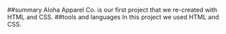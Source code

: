 ##summary
Aloha Apparel Co. is our first project that we re-created with HTML and CSS.
##tools and languages
In this project we used HTML and CSS.
